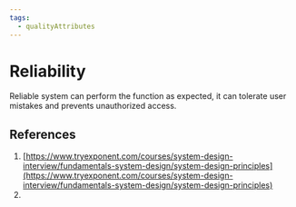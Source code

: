 ```yaml
---
tags:
  - qualityAttributes
---
```

# **Reliability**
Reliable system can perform the function as expected, it can tolerate user mistakes and prevents unauthorized access.
## References
1. [https://www.tryexponent.com/courses/system-design-interview/fundamentals-system-design/system-design-principles](https://www.tryexponent.com/courses/system-design-interview/fundamentals-system-design/system-design-principles)
2. 